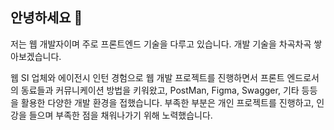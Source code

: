 ## 안녕하세요 👋<br/>
저는 웹 개발자이며 주로 프론트엔드 기술을 다루고 있습니다.
개발 기술을 차곡차곡 쌓아보겠습니다.

웹 SI 업체와 에이전시 인턴 경험으로 웹 개발 프로젝트를 진행하면서 프론트 엔드로서의 동료들과 커뮤니케이션 방법을 키워왔고, PostMan, Figma, Swagger, 기타 등등을 활용한 다양한 개발 환경을 접했습니다.
부족한 부분은 개인 프로젝트를 진행하고, 인강을 들으며 부족한 점을 채워나가기 위해 노력했습니다.

